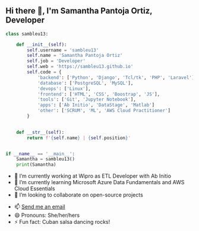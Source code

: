 ## Hi there 👋, I'm Samantha Pantoja Ortiz, Developer

```python
class sambleu13:

    def __init__(self):
        self.username = 'sambleu13'
        self.name = 'Samantha Pantoja Ortiz'
        self.job = 'Developer'
        self.web = 'https://sambleu13.github.io'
        self.code = {
            'backend': ['Python', 'Django', 'Tcl/tk', 'PHP', 'Laravel'],
            'database': ['PostgreSQL', 'MySQL'],
            'devops': ['Linux'],
            'frontend': ['HTML', 'CSS', 'Boostrap', 'JS'],
            'tools': ['Git', 'Jupyter Notebook'],
            'apps': ['Ab Initio', 'DataStage', 'Matlab']
            'other': ['SCRUM', 'ML', 'AWS Cloud Practitioner']
        }
        

    def __str__(self):
        return f'{self.name} | {self.position}'


if __name__ == '__main__':
    Samantha = sambleu13()
    print(Samantha)


```
- 🔭 I’m currently working at Wipro as ETL Developer with Ab Initio
- 🌱 I’m currently learning Microsoft Azure Data Fundamentals and AWS Cloud Essentials
- 👯 I’m looking to collaborate on open-source projects
<!-- - 🤔 I’m looking for help with 
- 💬 Ask me about ...
-->
- 📫 [Send me an email](mailto:samanthapantojaortiz@gmail.com)
- 😄 Pronouns: She/her/hers
- ⚡ Fun fact: Cuban salsa dancing rocks! 

<!--
**sambleu13/sambleu13** is a ✨ _special_ ✨ repository because its `README.md` (this file) appears on your GitHub profile.

Here are some ideas to get you started:
-->


